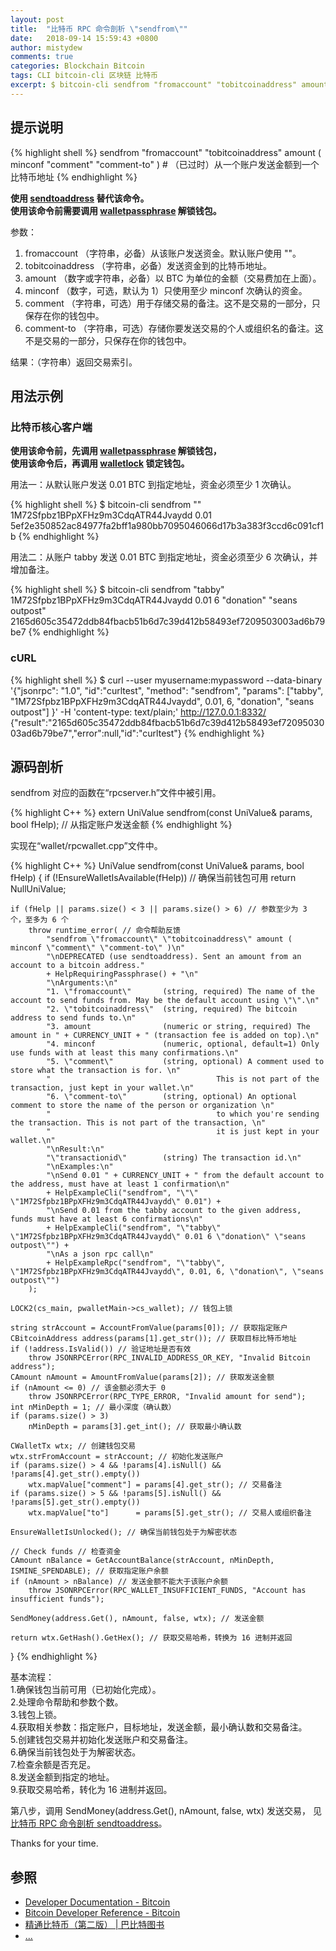 ```yaml
---
layout: post
title:  "比特币 RPC 命令剖析 \"sendfrom\""
date:   2018-09-14 15:59:43 +0800
author: mistydew
comments: true
categories: Blockchain Bitcoin
tags: CLI bitcoin-cli 区块链 比特币
excerpt: $ bitcoin-cli sendfrom "fromaccount" "tobitcoinaddress" amount ( minconf "comment" "comment-to" )
---
```

## 提示说明

{% highlight shell %}
sendfrom "fromaccount" "tobitcoinaddress" amount ( minconf "comment" "comment-to" ) # （已过时）从一个账户发送金额到一个比特币地址
{% endhighlight %}

**使用 [sendtoaddress](/blog/2018/09/bitcoin-rpc-command-sendtoaddress.html) 替代该命令。<br>
使用该命令前需要调用 [walletpassphrase](/blog/2018/09/bitcoin-rpc-command-walletpassphrase.html) 解锁钱包。**

参数：<br>
1. fromaccount （字符串，必备）从该账户发送资金。默认账户使用 ""。<br>
2. tobitcoinaddress （字符串，必备）发送资金到的比特币地址。<br>
3. amount （数字或字符串，必备）以 BTC 为单位的金额（交易费加在上面）。<br>
4. minconf （数字，可选，默认为 1）只使用至少 minconf 次确认的资金。<br>
5. comment （字符串，可选）用于存储交易的备注。这不是交易的一部分，只保存在你的钱包中。<br>
6. comment-to （字符串，可选）存储你要发送交易的个人或组织名的备注。这不是交易的一部分，只保存在你的钱包中。

结果：（字符串）返回交易索引。

## 用法示例

### 比特币核心客户端

**使用该命令前，先调用 [walletpassphrase](/blog/2018/09/bitcoin-rpc-command-walletpassphrase.html) 解锁钱包，<br>
使用该命令后，再调用 [walletlock](/blog/2018/09/bitcoin-rpc-command-walletlock.html) 锁定钱包。**

用法一：从默认账户发送 0.01 BTC 到指定地址，资金必须至少 1 次确认。

{% highlight shell %}
$ bitcoin-cli sendfrom "" 1M72Sfpbz1BPpXFHz9m3CdqATR44Jvaydd 0.01
5ef2e350852ac84977fa2bff1a980bb7095046066d17b3a383f3ccd6c091cf1b
{% endhighlight %}

用法二：从账户 tabby 发送 0.01 BTC 到指定地址，资金必须至少 6 次确认，并增加备注。

{% highlight shell %}
$ bitcoin-cli sendfrom "tabby" 1M72Sfpbz1BPpXFHz9m3CdqATR44Jvaydd 0.01 6 "donation" "seans outpost"
2165d605c35472ddb84fbacb51b6d7c39d412b58493ef7209503003ad6b79be7
{% endhighlight %}

### cURL

{% highlight shell %}
$ curl --user myusername:mypassword --data-binary '{"jsonrpc": "1.0", "id":"curltest", "method": "sendfrom", "params": ["tabby", "1M72Sfpbz1BPpXFHz9m3CdqATR44Jvaydd", 0.01, 6, "donation", "seans outpost"] }' -H 'content-type: text/plain;' http://127.0.0.1:8332/
{"result":"2165d605c35472ddb84fbacb51b6d7c39d412b58493ef7209503003ad6b79be7","error":null,"id":"curltest"}
{% endhighlight %}

## 源码剖析
sendfrom 对应的函数在“rpcserver.h”文件中被引用。

{% highlight C++ %}
extern UniValue sendfrom(const UniValue& params, bool fHelp); // 从指定账户发送金额
{% endhighlight %}

实现在“wallet/rpcwallet.cpp”文件中。

{% highlight C++ %}
UniValue sendfrom(const UniValue& params, bool fHelp)
{
    if (!EnsureWalletIsAvailable(fHelp)) // 确保当前钱包可用
        return NullUniValue;
    
    if (fHelp || params.size() < 3 || params.size() > 6) // 参数至少为 3 个，至多为 6 个
        throw runtime_error( // 命令帮助反馈
            "sendfrom \"fromaccount\" \"tobitcoinaddress\" amount ( minconf \"comment\" \"comment-to\" )\n"
            "\nDEPRECATED (use sendtoaddress). Sent an amount from an account to a bitcoin address."
            + HelpRequiringPassphrase() + "\n"
            "\nArguments:\n"
            "1. \"fromaccount\"       (string, required) The name of the account to send funds from. May be the default account using \"\".\n"
            "2. \"tobitcoinaddress\"  (string, required) The bitcoin address to send funds to.\n"
            "3. amount                (numeric or string, required) The amount in " + CURRENCY_UNIT + " (transaction fee is added on top).\n"
            "4. minconf               (numeric, optional, default=1) Only use funds with at least this many confirmations.\n"
            "5. \"comment\"           (string, optional) A comment used to store what the transaction is for. \n"
            "                                     This is not part of the transaction, just kept in your wallet.\n"
            "6. \"comment-to\"        (string, optional) An optional comment to store the name of the person or organization \n"
            "                                     to which you're sending the transaction. This is not part of the transaction, \n"
            "                                     it is just kept in your wallet.\n"
            "\nResult:\n"
            "\"transactionid\"        (string) The transaction id.\n"
            "\nExamples:\n"
            "\nSend 0.01 " + CURRENCY_UNIT + " from the default account to the address, must have at least 1 confirmation\n"
            + HelpExampleCli("sendfrom", "\"\" \"1M72Sfpbz1BPpXFHz9m3CdqATR44Jvaydd\" 0.01") +
            "\nSend 0.01 from the tabby account to the given address, funds must have at least 6 confirmations\n"
            + HelpExampleCli("sendfrom", "\"tabby\" \"1M72Sfpbz1BPpXFHz9m3CdqATR44Jvaydd\" 0.01 6 \"donation\" \"seans outpost\"") +
            "\nAs a json rpc call\n"
            + HelpExampleRpc("sendfrom", "\"tabby\", \"1M72Sfpbz1BPpXFHz9m3CdqATR44Jvaydd\", 0.01, 6, \"donation\", \"seans outpost\"")
        );

    LOCK2(cs_main, pwalletMain->cs_wallet); // 钱包上锁

    string strAccount = AccountFromValue(params[0]); // 获取指定账户
    CBitcoinAddress address(params[1].get_str()); // 获取目标比特币地址
    if (!address.IsValid()) // 验证地址是否有效
        throw JSONRPCError(RPC_INVALID_ADDRESS_OR_KEY, "Invalid Bitcoin address");
    CAmount nAmount = AmountFromValue(params[2]); // 获取发送金额
    if (nAmount <= 0) // 该金额必须大于 0
        throw JSONRPCError(RPC_TYPE_ERROR, "Invalid amount for send");
    int nMinDepth = 1; // 最小深度（确认数）
    if (params.size() > 3)
        nMinDepth = params[3].get_int(); // 获取最小确认数

    CWalletTx wtx; // 创建钱包交易
    wtx.strFromAccount = strAccount; // 初始化发送账户
    if (params.size() > 4 && !params[4].isNull() && !params[4].get_str().empty())
        wtx.mapValue["comment"] = params[4].get_str(); // 交易备注
    if (params.size() > 5 && !params[5].isNull() && !params[5].get_str().empty())
        wtx.mapValue["to"]      = params[5].get_str(); // 交易人或组织备注

    EnsureWalletIsUnlocked(); // 确保当前钱包处于为解密状态

    // Check funds // 检查资金
    CAmount nBalance = GetAccountBalance(strAccount, nMinDepth, ISMINE_SPENDABLE); // 获取指定账户余额
    if (nAmount > nBalance) // 发送金额不能大于该账户余额
        throw JSONRPCError(RPC_WALLET_INSUFFICIENT_FUNDS, "Account has insufficient funds");

    SendMoney(address.Get(), nAmount, false, wtx); // 发送金额

    return wtx.GetHash().GetHex(); // 获取交易哈希，转换为 16 进制并返回
}
{% endhighlight %}

基本流程：<br>
1.确保钱包当前可用（已初始化完成）。<br>
2.处理命令帮助和参数个数。<br>
3.钱包上锁。<br>
4.获取相关参数：指定账户，目标地址，发送金额，最小确认数和交易备注。<br>
5.创建钱包交易并初始化发送账户和交易备注。<br>
6.确保当前钱包处于为解密状态。<br>
7.检查余额是否充足。<br>
8.发送金额到指定的地址。<br>
9.获取交易哈希，转化为 16 进制并返回。

第八步，调用 SendMoney(address.Get(), nAmount, false, wtx) 发送交易，
见 [比特币 RPC 命令剖析 sendtoaddress](/blog/2018/09/bitcoin-rpc-command-sendtoaddress.html)。

Thanks for your time.

## 参照
* [Developer Documentation - Bitcoin](https://bitcoin.org/en/developer-documentation)
* [Bitcoin Developer Reference - Bitcoin](https://bitcoin.org/en/developer-reference#sendfrom)
* [精通比特币（第二版） \| 巴比特图书](http://book.8btc.com/masterbitcoin2cn)
* [...](https://github.com/mistydew/blockchain)
